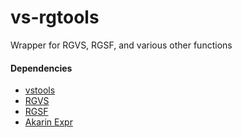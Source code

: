 # vs-rgtools

Wrapper for RGVS, RGSF, and various other functions

#### Dependencies

- [vstools](https://github.com/Jaded-Encoding-Thaumaturgy/vstools/)
- [RGVS](https://github.com/vapoursynth/vs-removegrain)
- [RGSF](https://github.com/IFeelBloated/RGSF)
- [Akarin Expr](https://github.com/AkarinVS/vapoursynth-plugin)
